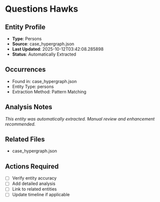 # Questions Hawks

## Entity Profile
- **Type**: Persons
- **Source**: case_hypergraph.json
- **Last Updated**: 2025-10-12T03:42:08.285898
- **Status**: Automatically Extracted

## Occurrences
- Found in: case_hypergraph.json
- Entity Type: persons
- Extraction Method: Pattern Matching

## Analysis Notes
*This entity was automatically extracted. Manual review and enhancement recommended.*

## Related Files
- case_hypergraph.json

## Actions Required
- [ ] Verify entity accuracy
- [ ] Add detailed analysis
- [ ] Link to related entities
- [ ] Update timeline if applicable
